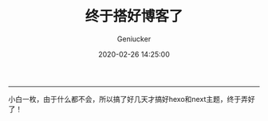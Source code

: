 ﻿---
title: 终于搭好博客了
author: Geniucker
tags:
  - 建站
categories:
  - [技术]
date: 2020-02-26 14:25:00
---
---
小白一枚，由于什么都不会，所以搞了好几天才搞好hexo和next主题，终于弄好了！